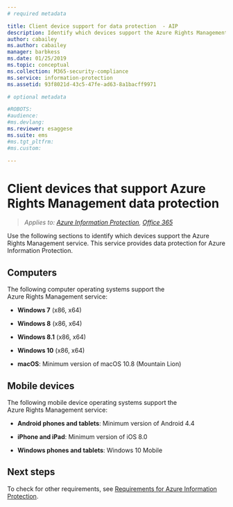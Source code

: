 ```yaml
---
# required metadata

title: Client device support for data protection  - AIP
description: Identify which devices support the Azure Rights Management service from Azure Information Protection.
author: cabailey
ms.author: cabailey
manager: barbkess
ms.date: 01/25/2019
ms.topic: conceptual
ms.collection: M365-security-compliance
ms.service: information-protection
ms.assetid: 93f8021d-43c5-47fe-ad63-8a1bacff9971

# optional metadata

#ROBOTS:
#audience:
#ms.devlang:
ms.reviewer: esaggese
ms.suite: ems
#ms.tgt_pltfrm:
#ms.custom:

---
```



# Client devices that support Azure Rights Management data protection

>*Applies to: [Azure Information Protection](https://azure.microsoft.com/pricing/details/information-protection), [Office 365](https://download.microsoft.com/download/E/C/F/ECF42E71-4EC0-48FF-AA00-577AC14D5B5C/Azure_Information_Protection_licensing_datasheet_EN-US.pdf)*

Use the following sections to identify which devices support the Azure Rights Management service. This service provides data protection for Azure Information Protection.

## Computers
The following computer operating systems support the Azure Rights Management service:

-   **Windows 7** (x86, x64)

-   **Windows 8** (x86, x64)

-   **Windows 8.1** (x86, x64)

-   **Windows 10** (x86, x64)

-   **macOS**: Minimum version of macOS 10.8 (Mountain Lion)

## Mobile devices
The following mobile device operating systems support the Azure Rights Management service:

-   **Android phones and tablets**: Minimum version of Android 4.4

-   **iPhone and iPad**: Minimum version of iOS 8.0

-   **Windows phones and tablets**: Windows 10 Mobile


## Next steps
To check for other requirements, see [Requirements for Azure Information Protection](requirements.md).

